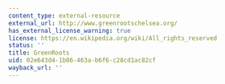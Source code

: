 ```yaml
---
content_type: external-resource
external_url: http://www.greenrootschelsea.org/
has_external_license_warning: true
license: https://en.wikipedia.org/wiki/All_rights_reserved
status: ''
title: GreenRoots
uid: 02e643d4-1b06-463a-b6f6-c28cd1ac82cf
wayback_url: ''
---
```

